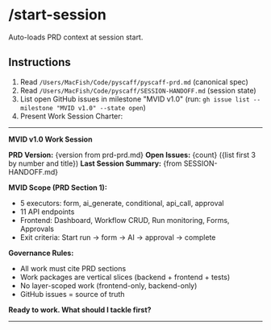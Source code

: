 # /start-session

Auto-loads PRD context at session start.

## Instructions

1. Read `/Users/MacFish/Code/pyscaff/pyscaff-prd.md` (canonical spec)
2. Read `/Users/MacFish/Code/pyscaff/SESSION-HANDOFF.md` (session state)
3. List open GitHub issues in milestone "MVID v1.0" (run: `gh issue list --milestone "MVID v1.0" --state open`)
4. Present Work Session Charter:

---

**MVID v1.0 Work Session**

**PRD Version:** {version from prd-prd.md}
**Open Issues:** {count} ({list first 3 by number and title})
**Last Session Summary:** {from SESSION-HANDOFF.md}

**MVID Scope (PRD Section 1):**
- 5 executors: form, ai_generate, conditional, api_call, approval
- 11 API endpoints
- Frontend: Dashboard, Workflow CRUD, Run monitoring, Forms, Approvals
- Exit criteria: Start run → form → AI → approval → complete

**Governance Rules:**
- All work must cite PRD sections
- Work packages are vertical slices (backend + frontend + tests)
- No layer-scoped work (frontend-only, backend-only)
- GitHub issues = source of truth

**Ready to work. What should I tackle first?**

---

